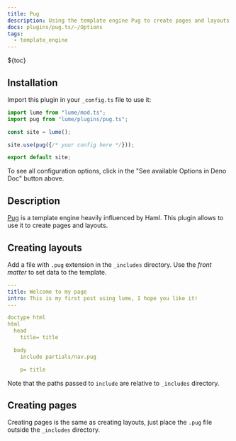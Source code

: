 ```yaml
---
title: Pug
description: Using the template engine Pug to create pages and layouts
docs: plugins/pug.ts/~/Options
tags:
  - template_engine
---
```


${toc}

## Installation

Import this plugin in your `_config.ts` file to use it:

```js
import lume from "lume/mod.ts";
import pug from "lume/plugins/pug.ts";

const site = lume();

site.use(pug({/* your config here */}));

export default site;
```

To see all configuration options, click in the "See available Options in Deno
Doc" button above.

## Description

[Pug](https://pugjs.org/) is a template engine heavily influenced by Haml. This
plugin allows to use it to create pages and layouts.

## Creating layouts

Add a file with `.pug` extension in the `_includes` directory. Use the _front
matter_ to set data to the template.

```yml
---
title: Welcome to my page
intro: This is my first post using lume, I hope you like it!
---

doctype html
html
  head
    title= title

  body
    include partials/nav.pug

    p= title
```

Note that the paths passed to `include` are relative to `_includes` directory.

## Creating pages

Creating pages is the same as creating layouts, just place the `.pug` file
outside the `_includes` directory.
